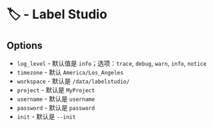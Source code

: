 # 🏷️ - Label Studio

## Options

+ `log_level` - 默认值是 `info`；选项：`trace`, `debug`, `warn`, `info`, `notice`
+ `timezone` - 默认 `America/Los_Angeles`
+ `workspace` - 默认是 `/data/labelstudio/`
+ `project` - 默认是 `MyProject`
+ `username` - 默认是 `username`
+ `password` - 默认是 `password`
+ `init` - 默认是 `--init`